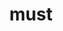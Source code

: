 ---
category: 4-letters
denotation: null
name: must
reference_link: https://www.etymonline.com/word/must
root_language: null
root_name: null
title: must
type: free
word_sums:
- respelling: must
  sum: 'Must + '
---